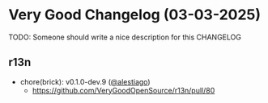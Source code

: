 # Very Good Changelog (03-03-2025)

TODO: Someone should write a nice description for this CHANGELOG

## r13n
- chore(brick): v0.1.0-dev.9 ([@alestiago](https://github.com/alestiago))
	- https://github.com/VeryGoodOpenSource/r13n/pull/80

